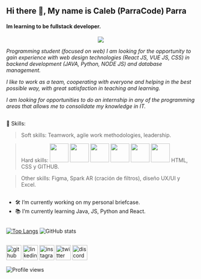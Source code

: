 ## Hi there 👋, My name is Caleb (ParraCode) Parra
#### Im learning to be fullstack developer.
<div align="center">
  <img src="https://user-images.githubusercontent.com/71718050/147854447-ab841e66-979e-4b8b-ac84-0639bb8fd039.png" />
</div>

*Programming student (focused on web) I am looking for the opportunity to gain experience with web design technologies (React JS, VUE JS, CSS) in backend development (JAVA, Python, NODE JS) and database management.*

*I like to work as a team, cooperating with everyone and helping in the best possible way, with great satisfaction in teaching and learning.*

*I am looking for opportunities to do an internship in any of the programming areas that allows me to consolidate my knowledge in IT.*

##

🧠 Skills:  
>Soft skills: Teamwork, agile work methodologies, leadership.

>Hard skills: <img width="50px" src="https://cdn.jsdelivr.net/gh/devicons/devicon/icons/java/java-original-wordmark.svg" /> <img width="50px" src="https://cdn.jsdelivr.net/gh/devicons/devicon/icons/javascript/javascript-original.svg" /> <img width="50px" src="https://cdn.jsdelivr.net/gh/devicons/devicon/icons/react/react-original.svg" /> <img width="50px" src="https://cdn.jsdelivr.net/gh/devicons/devicon/icons/mysql/mysql-original-wordmark.svg" /> <img width="50px" src="https://cdn.jsdelivr.net/gh/devicons/devicon/icons/nodejs/nodejs-original.svg" /> <img width="50px" src="https://cdn.jsdelivr.net/gh/devicons/devicon/icons/python/python-original.svg" /> HTML, CSS y GITHUB.

>Other skills: Figma, Spark AR (cración de filtros), diseño UX/UI y Excel.

##
- 🛠 I’m currently working on my personal briefcase. 
- 📚 I’m currently learning Java, JS, Python and React. 



##

[![Top Langs](https://github-readme-stats.vercel.app/api/top-langs/?username=1001-caleb)](https://github.com/anuraghazra/github-readme-stats) ![GitHub stats](https://github-readme-stats.vercel.app/api?username=1001-caleb&show_icons=false)  

 ##
 
[<img src='https://cdn.jsdelivr.net/npm/simple-icons@3.0.1/icons/github.svg' alt='github' height='40'>](https://github.com/1001-caleb)        [<img src='https://cdn.jsdelivr.net/npm/simple-icons@3.0.1/icons/linkedin.svg' alt='linkedin' height='40'>](https://www.linkedin.com/in/caleb-parra/) [<img src='https://cdn.jsdelivr.net/npm/simple-icons@3.0.1/icons/instagram.svg' alt='instagram' height='40'>](https://www.instagram.com/https://www.instagram.com/parracode_/?hl=es-la/) 
[<img src='https://cdn.jsdelivr.net/npm/simple-icons@3.0.1/icons/twitter.svg' alt='twitter' height='40'>](https://twitter.com/https://twitter.com/ParraCode_)  [<img src='https://cdn.jsdelivr.net/npm/simple-icons@3.0.1/icons/discord.svg' alt='discord' height='40'>](discord.io/Guides4A)  


![Profile views](https://gpvc.arturio.dev/1001-caleb)  

